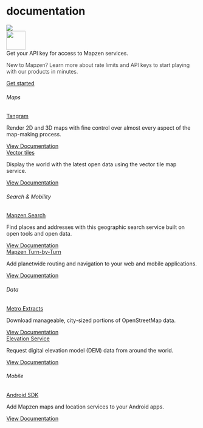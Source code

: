 <style>
.cta-paragraph {
	font-weight: 300;
}

.job-title docs-title {
	font-size: 20px;
}
</style>

<div class="container" id="content">
	<div class="row headroom-large footroom-large">
		<div class="col-xs-12 text-center">
			<h1 class="red-text">
				documentation
			</h1>
		</div>
	</div>
	<div class="row">
		<div class="col-xs-12 text-center headroom-extra-large footroom-large">
			<img class="red-compass" src="https://mapzen.com/common/styleguide/images/divider/compass-red.png">
		</div>
	</div>
	<div class="cta-container footroom-large">
		<div class="cta-text">
			<div class="hidden-xs col-sm-2">
				<img width="50px" src="https://mapzen.com/common/styleguide/images/key.svg">
			</div>
			<div class="col-xs-12 col-sm-10">
				Get your API key for access to Mapzen services.
				<p class ="cta-paragraph"> New to Mapzen? Learn more about rate limits and API keys to start playing with our products in minutes.</p>
			</div>
	  </div>
	  <div class="cta-btn">
	    <a href="http://www.mapzen.com/documentation/overview" class="btn btn-mapzen">Get started</a>
	  </div>
	</div>
	<div class="row jobs">
	  <div class="col-xs-12 footroom-large">
	    <h6 class="team-name cateogory-title"> Maps </h6>
	    <div class="job-info-container category-info-container first">
	      <div class="job-info category-info">
	        <a class="job-title docs-title" href="tangram/">Tangram</a>
	        <p class="excerpt"> Render 2D and 3D maps with fine control over almost every aspect of the map-making process. </p>
	      </div>
				<div class="read-more">
					<a class="btn btn-default btn-transparent" href="tangram/"> View Documentation </a>
	      </div>
	    </div>
	    <div class="job-info-container category-info-container">
	      <div class="job-info category-info">
	        <a class="job-title docs-title" href="vector-tiles/">Vector tiles</a>
	        <p class="excerpt"> Display the world with the latest open data using the vector tile map service.</p>
	      </div>
				<div class="read-more">
					<a class="btn btn-default btn-transparent" href="vector-tiles/"> View Documentation </a>
	      </div>
	    </div>
	  </div>
	  <div class="col-xs-12 footroom-large">
	    <h6 class="team-name cateogory-title"> Search & Mobility </h6>
	    <div class="job-info-container category-info-container first">
	      <div class="job-info category-info">
	        <a class="job-title docs-title" href="search/">Mapzen Search</a>
	        <p class="excerpt"> Find places and addresses with this geographic search service built on open tools and open data.</p>
	      </div>
				<div class="read-more">
					<a class="btn btn-default btn-transparent" href="search/"> View Documentation </a>
	      </div>
	    </div>
	    <div class="job-info-container category-info-container">
	      <div class="job-info category-info">
	        <a class="job-title docs-title" href="turn-by-turn/">Mapzen Turn-by-Turn</a>
	        <p class="excerpt"> Add planetwide routing and navigation to your web and mobile applications.</p>
	      </div>
				<div class="read-more">
					<a class="btn btn-default btn-transparent" href="turn-by-turn/"> View Documentation </a>
	      </div>
	    </div>
	  </div>
 		<div class="col-xs-12 footroom-large">
	    <h6 class="team-name cateogory-title"> Data </h6>
	    <div class="job-info-container category-info-container first">
	      <div class="job-info category-info">
	        <a class="job-title docs-title" href="metro-extracts/">Metro Extracts</a>
	        <p class="excerpt"> Download manageable, city-sized portions of OpenStreetMap data.</p>
	      </div>
				<div class="read-more">
					<a class="btn btn-default btn-transparent" href="metro-extracts/"> View Documentation </a>
	      </div>
	    </div>
	    <div class="job-info-container category-info-container">
	      <div class="job-info category-info">
	        <a class="job-title docs-title" href="elevation/">Elevation Service</a>
	        <p class="excerpt"> Request digital elevation model (DEM) data from around the world. </p>
	      </div>
				<div class="read-more">
					<a class="btn btn-default btn-transparent" href="elevation/"> View Documentation </a>
	      </div>
	    </div>
	  </div>
 		<div class="col-xs-12 footroom-large">
	    <h6 class="team-name cateogory-title"> Mobile </h6>
	    <div class="job-info-container category-info-container first">
	      <div class="job-info category-info">
	        <a class="job-title docs-title" href="android/">Android SDK</a>
	        <p class="excerpt"> Add Mapzen maps and location services to your Android apps.</p>
	      </div>
				<div class="read-more">
					<a class="btn btn-default btn-transparent" href="android/"> View Documentation </a>
	      </div>
	    </div>
	  </div>
	</div>
</div>
